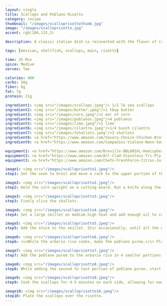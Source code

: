 ```yaml
---
layout: single
title: Scallops and Poblano Risotto
category: recipe
thumbnail: "/images/scalloprisottothumb.jpg"
image: "/images/scalloprisotto.jpg"
accent: rgb(186,133,3)

description: A classic italian dish is reinvented with the flavor of rajas, a classic Mexican side dish of charred poblanos, fresh sweet corn and crema Mexicana.

tags: [mexican, shellfish, scallops, main, risotto]

time: 35 Min
spice: Medium
serves: Two

calories: 480
carbs: 58g
fiber: 6g
fat: 7g
protein: 21g

ingredient1: <img src="/images/scallops.jpeg"/> 1/2 lb sea scallops
ingredient2: <img src="/images/butter.jpeg"/>1 tbsp butter
ingredient3: <img src="/images/corn.jpeg"/>1 ear of corn
ingredient4: <img src="/images/poblanos.jpeg"/>4 poblanos
ingredient5: <img src="/images/lime.jpeg"/>1 lime
ingredient6: <img src="/images/cilantro.jpeg"/>1/4 bunch cilantro
ingredient7: <img src="/images/3shallots.jpeg"/>3 shallots
ingredient8: <a href="https://www.amazon.com/Savory-Choice-Chicken-Broth-Concentrate/dp/B002HQUZIM/ref=as_li_ss_tl?s=grocery&ie=UTF8&qid=1482454407&sr=1-1&keywords=chicken+stock+concentrate&linkCode=ll1&tag=cilalime09-20&linkId=bd0b06086a845ab2851f7a2c60477eb6"><img src="/images/chickenstock.jpeg"/>1/2 cup chicken stock</a>
ingredient9: <a href="https://www.amazon.com/Campanini-Vialone-Nano-Semifino-16/dp/B000XMQ9Z0/ref=as_li_ss_tl?s=grocery&rps=1&ie=UTF8&qid=1482454508&sr=1-4&keywords=arborio&refinements=p_85:2470955011,p_36:698503011&linkCode=ll1&tag=cilalime09-20&linkId=9db6a43b0d813b860954c8591f387e2b"><img src="/images/arborio.jpeg"/>3/4 cup arborio rice </a>

equipment1: <a href="https://www.amazon.com/Breville-BBL605XL-Hemisphere-Control-Blender/dp/B005I72LMU/ref=as_li_ss_tl?s=kitchen&rps=1&ie=UTF8&qid=1481601822&sr=1-14&keywords=blender&refinements=p_85:2470955011,p_36:1253526011&linkCode=ll1&tag=cilalime09-20&linkId=b637316d3937e7e1c15e28b6e74a1c97"><img src="/images/blender.jpeg"/>blender</a>
equipment2: <a href="https://www.amazon.com/All-Clad-Stainless-Tri-Ply-Dishwasher-Cookware/dp/B004T6MSIS/ref=as_li_ss_tl?s=grocery&ie=UTF8&qid=1482454672&sr=8-1&keywords=all+clad+skillet&th=1&linkCode=ll1&tag=cilalime09-20&linkId=787618f0f49c025ff9cd0cc7d53b0bfa"><img src="/images/skillet.jpeg"/>skillet that is not non-stick (for scallops)</a>
equipment3: <a href="https://www.amazon.com/Chefn-FreshForce-Citrus-Juicer-Lemon/dp/B002XOB0P0/ref=as_li_ss_tl?s=kitchen&ie=UTF8&qid=1482038971&sr=1-2-spons&keywords=citrus+juicer&psc=1&linkCode=ll1&tag=cilalime09-20&linkId=fead6ab94c6288d353210420231dcb8a"><img src="/images/citrusjuicer.jpeg"/>citrus juicer </a>

image1: <img src="/images/scalloprisotto1.jpeg"/>
step1: Set the oven to broil and move a rack to the upper portion of the oven. Remove the seeds and core from the poblano peppers.<p> Place the poblanos on a baking sheet or roasting pan and broil them until they develop a char, approximately 5-7 minutes.</p>

image2: <img src="/images/scalloprisotto2.jpeg"/>
step2: Hold the corn upright on a cutting board. Run a knife along the cob removing the kernels.

image3: <img src="/images/scalloprisotto3.jpeg"/>
step3: Finely slice the shallots.

image4: <img src="/images/scalloprisotto4.jpeg"/>
step4: Set a large skillet on medium high heat and add enough oil to coat the bottom of the pan. Add the shallots and sauté until they become soft.

image5: <img src="/images/scalloprisotto5.jpeg"/>
step5: Add the stock to the skillet. Stir occasionally, until all the water has been absorbed.

image6: <img src="/images/scalloprisotto6.jpeg"/>
step6: <i>While the arborio rice cooks, make the poblano puree.</i> Place the poblanos in a blender with 2 1/2 cups of water, cilantro, 1/4 tsp of salt, and the juice of 1 lime. Puree.

image7: <img src="/images/scalloprisotto7.jpeg"/>
step7: Add the poblano puree to the arborio rice in 4 smaller portions, letting the puree absorb into the risotto before adding the next portion. Add the corn to the risotto. Set aside for plating.

image8: <img src="/images/scalloprisotto8.jpeg"/>
step8: While adding the second to last portion of poblano puree, start cooking the scallops. Place the butter on a large not non-stick skillet. Heat the butter on medium heat. Once the pan is hot, lie the scallops onto the rim of the pan where the butter has collected.<p><i>The scallops should make a loud sizzle when they make contact with the pan.</i></p>

image9: <img src="/images/scalloprisotto9.jpeg"/>
step9: Cook the scallops for 4-5 minutes on each side, allowing for each side to develop a crispy caramelized bottom before flipping the scallop over.

image10: <img src="/images/scalloprisotto10.jpeg"/>
step10: Plate the scallops over the risotto.
---
```

